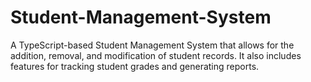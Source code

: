 # Student-Management-System
A TypeScript-based Student Management System that allows for the addition, removal, and modification of student records. It also includes features for tracking student grades and generating reports. 
